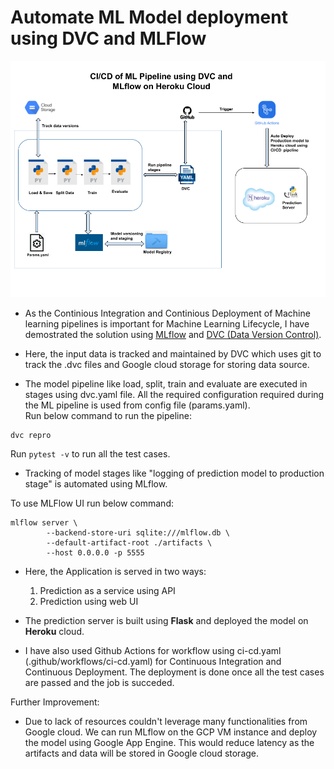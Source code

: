 # Automate ML Model deployment using DVC and MLFlow

![ML Pipeline](/Misc/ML_pipeline.png "Workflow")

* As the Continious Integration and Continious Deployment of Machine learning pipelines is important for Machine Learning Lifecycle, I  have demostrated the solution using [MLflow](https://mlflow.org/) and [DVC (Data Version Control)](https://dvc.org/).

* Here, the input data is tracked and maintained by DVC which uses git to track the .dvc files and Google cloud storage for storing data source. 

* The model pipeline like load, split, train and evaluate are executed in stages using dvc.yaml file. All the required configuration required during the ML pipeline is used from config file (params.yaml).<br>
Run below command to run the pipeline:
```
dvc repro
```
Run ```pytest -v``` to run all the test cases.
* Tracking of model stages like "logging of prediction model to production stage" is automated using MLflow. 

To use MLFlow UI run below command:
```
mlflow server \
        --backend-store-uri sqlite:///mlflow.db \
        --default-artifact-root ./artifacts \
        --host 0.0.0.0 -p 5555
```

* Here, the Application is served in two ways:<br>
    1. Prediction as a service using API
    1. Prediction using web UI 

* The prediction server is built using **Flask** and deployed the model on **Heroku** cloud.


* I have also used Github Actions for workflow using ci-cd.yaml (.github/workflows/ci-cd.yaml) for Continuous Integration and Continuous Deployment. The deployment is done once all the test cases are passed and the job is succeded.

Further Improvement: <br>

* Due to lack of resources couldn't leverage many functionalities from Google cloud. We can run MLflow on the GCP VM instance and deploy the model using Google App Engine. This would reduce latency as the artifacts and data will be stored in Google cloud storage.